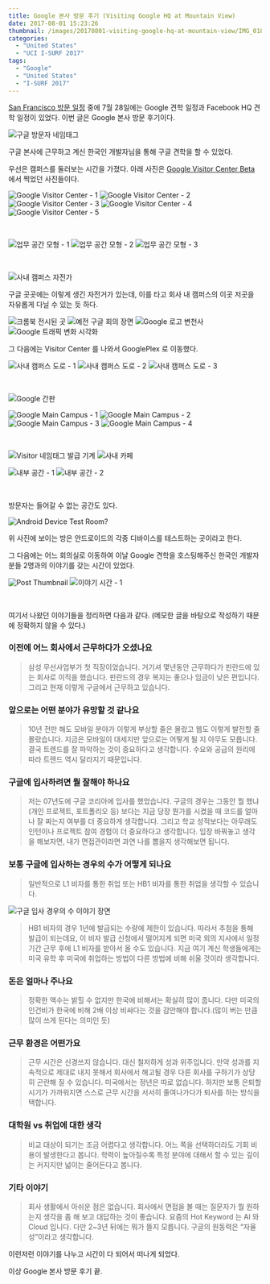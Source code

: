 ```yaml
---
title: Google 본사 방문 후기 (Visiting Google HQ at Mountain View)
date: 2017-08-01 15:23:26
thumbnail: /images/20170801-visiting-google-hq-at-mountain-view/IMG_0188.jpg
categories:
  - "United States"
  - "UCI I-SURF 2017"
tags:
  - "Google"
  - "United States"
  - "I-SURF 2017"
---
```


[San Francisco 방문 일정](/united-states-2017-6th-week) 중에 7월 28일에는 Google 견학 일정과 Facebook HQ 견학 일정이 있었다.
이번 글은 Google 본사 방문 후기이다.

<!-- more -->

![구글 방문자 네임태그](/images/20170801-visiting-google-hq-at-mountain-view/IMG_0082.jpg)

구글 본사에 근무하고 계신 한국인 개발자님을 통해 구글 견학을 할 수 있었다.

우선은 캠퍼스를 둘러보는 시간을 가졌다. 아래 사진은 [Google Visitor Center Beta](https://goo.gl/maps/eYva4yNqtcF2) 에서 찍었던 사진들이다.

<div class="justified-gallery">

![Google Visitor Center - 1](/images/20170801-visiting-google-hq-at-mountain-view/IMG_0120.jpg)
![Google Visitor Center - 2](/images/20170801-visiting-google-hq-at-mountain-view/IMG_0121.jpg)
![Google Visitor Center - 3](/images/20170801-visiting-google-hq-at-mountain-view/IMG_0122.jpg)
![Google Visitor Center - 4](/images/20170801-visiting-google-hq-at-mountain-view/IMG_0123.jpg)
![Google Visitor Center - 5](/images/20170801-visiting-google-hq-at-mountain-view/IMG_0124.jpg)

</div>
<br/>

<div class="justified-gallery">

![업무 공간 모형 - 1](/images/20170801-visiting-google-hq-at-mountain-view/IMG_0131-1.jpg)
![업무 공간 모형 - 2](/images/20170801-visiting-google-hq-at-mountain-view/IMG_0132-2.jpg)
![업무 공간 모형 - 3](/images/20170801-visiting-google-hq-at-mountain-view/IMG_0133-2.jpg)

</div>
<br/>

![사내 캠퍼스 자전가](/images/20170801-visiting-google-hq-at-mountain-view/IMG_0137.jpg)

구글 곳곳에는 이렇게 생긴 자전거가 있는데, 이를 타고 회사 내 캠퍼스의 이곳 저곳을 자유롭게 다닐 수 있는 듯 하다.

![크롬북 전시된 곳](/images/20170801-visiting-google-hq-at-mountain-view/IMG_0142.jpg)
![예전 구글 회의 장면](/images/20170801-visiting-google-hq-at-mountain-view/IMG_0144-1.jpg)
![Google 로고 변천사](/images/20170801-visiting-google-hq-at-mountain-view/IMG_0146.jpg)
![Google 트래픽 변화 시각화](/images/20170801-visiting-google-hq-at-mountain-view/IMG_0151.jpg)

그 다음에는 Visitor Center 를 나와서 GooglePlex 로 이동했다.

<div class="justified-gallery">

![사내 캠퍼스 도로 - 1](/images/20170801-visiting-google-hq-at-mountain-view/IMG_0154.jpg)
![사내 캠퍼스 도로 - 2](/images/20170801-visiting-google-hq-at-mountain-view/IMG_0155.jpg)
![사내 캠퍼스 도로 - 3](/images/20170801-visiting-google-hq-at-mountain-view/IMG_0156.jpg)

</div>
<br/>

![Google 간판](/images/20170801-visiting-google-hq-at-mountain-view/IMG_0159.jpg)

<div class="justified-gallery">

![Google Main Campus - 1](/images/20170801-visiting-google-hq-at-mountain-view/IMG_0160.jpg)
![Google Main Campus - 2](/images/20170801-visiting-google-hq-at-mountain-view/IMG_0170.jpg)
![Google Main Campus - 3](/images/20170801-visiting-google-hq-at-mountain-view/IMG_0162.jpg)
![Google Main Campus - 4](/images/20170801-visiting-google-hq-at-mountain-view/IMG_0161.jpg)

</div>
<br/>

![Visitor 네임태그 발급 기계](/images/20170801-visiting-google-hq-at-mountain-view/IMG_0180.jpg)
![사내 카페](/images/20170801-visiting-google-hq-at-mountain-view/IMG_0181.jpg)

<div class="justified-gallery">

![내부 공간 - 1](/images/20170801-visiting-google-hq-at-mountain-view/IMG_0182.jpg)
![내부 공간 - 2](/images/20170801-visiting-google-hq-at-mountain-view/IMG_0183.jpg)

</div>
<br/>

방문자는 들어갈 수 없는 공간도 있다.

![Android Device Test Room?](/images/20170801-visiting-google-hq-at-mountain-view/IMG_0184.jpg)

위 사진에 보이는 방은 안드로이드의 각종 디바이스를 테스트하는 곳이라고 한다.

그 다음에는 어느 회의실로 이동하여 이날 Google 견학을 호스팅해주신 한국인 개발자분들 2명과의 이야기를 갖는 시간이 있었다.

<div class="justified-gallery">

![Post Thumbnail](/images/20170801-visiting-google-hq-at-mountain-view/IMG_0188-1.jpg)
![이야기 시간 - 1](/images/20170801-visiting-google-hq-at-mountain-view/IMG_0190.jpg)

</div>
<br/>

여기서 나왔던 이야기들을 정리하면 다음과 같다. (메모한 글을 바탕으로 작성하기 때문에 정확하지 않을 수 있다.)

### 이전에 어느 회사에서 근무하다가 오셨나요

> 삼성 무선사업부가 첫 직장이었습니다. 거기셔 몇년동안 근무하다가 핀란드에 있는 회사로 이직을 했습니다.
> 핀란드의 경우 복지는 좋으나 임금이 낮은 편입니다. 그리고 현재 이렇게 구글에서 근무하고 있습니다.

### 앞으로는 어떤 분야가 유망할 것 같나요

> 10년 전만 해도 모바일 분야가 이렇게 부상할 줄은 몰랐고 웹도 이렇게 발전할 줄 몰랐습니다.
> 지금은 모바일이 대세지만 앞으로는 어떻게 될 지 아무도 모릅니다.
> 결국 트렌드를 잘 파악하는 것이 중요하다고 생각합니다. 수요와 공급의 원리에 따라 트렌드 역시 달라지기 때문입니다.

### 구글에 입사하려면 뭘 잘해야 하나요

> 저는 07년도에 구글 코리아에 입사를 했었습니다.
> 구글의 경우는 그동안 뭘 했냐(개인 프로젝트, 포트폴리오 등) 보다는 지금 당장 뭔가를 시켰을 때 코드를 얼마나 잘 짜는지 여부를 더 중요하게 생각합니다.
> 그리고 학교 성적보다는 아무래도 인턴이나 프로젝트 참여 경험이 더 중요하다고 생각합니다.
> 입장 바꿔놓고 생각을 해보자면, 내가 면접관이라면 과연 나를 뽑을지 생각해보면 됩니다.

### 보통 구글에 입사하는 경우의 수가 어떻게 되나요

> 일반적으로 L1 비자를 통한 취업 또는 HB1 비자를 통한 취업을 생각할 수 있습니다.

![구글 입사 경우의 수 이야기 장면](/images/20170801-visiting-google-hq-at-mountain-view/------.jpeg)

> HB1 비자의 경우 1년에 발급되는 수량에 제한이 있습니다.
> 따라서 추첨을 통해 발급이 되는데요, 이 비자 발급 신청에서 떨어지게 되면 미국 외의 지사에서 일정 기간 근무 후에 L1 비자를 받아서 올 수도 있습니다.
> 지금 여기 계신 학생들에게는 미국 유학 후 미국에 취업하는 방법이 다른 방법에 비해 쉬울 것이라 생각합니다.

### 돈은 얼마나 주나요

> 정확한 액수는 밝힐 수 없지만 한국에 비해서는 확실히 많이 줍니다.
> 다만 미국의 인건비가 한국에 비해 2배 이상 비싸다는 것을 감안해야 합니다.(많이 버는 만큼 많이 쓰게 된다는 의미인 듯)

### 근무 환경은 어떤가요

> 근무 시간은 신경쓰지 않습니다. 대신 철저하게 성과 위주입니다.
> 만약 성과를 지속적으로 제대로 내지 못해서 회사에서 해고될 경우 다른 회사를 구하기가 상당히 곤란해 질 수 있습니다.
> 미국에서는 정년은 따로 없습니다. 하지만 보통 은퇴할 시기가 가까워지면 스스로 근무 시간을 서서히 줄여나가다가 퇴사를 하는 방식을 택합니다.

### 대학원 vs 취업에 대한 생각

> 비교 대상이 되기는 조금 어렵다고 생각합니다. 어느 쪽을 선택하더라도 기회 비용이 발생한다고 봅니다.
> 학력이 높아질수록 특정 분야에 대해서 할 수 있는 깊이는 커지지만 넓이는 줄어든다고 봅니다.

### 기타 이야기

> 회사 생활에서 아쉬운 점은 없습니다.
> 회사에서 면접을 볼 때는 질문자가 뭘 원하는지 생각을 좀 해 보고 대답하는 것이 좋습니다.
> 요즘의 Hot Keyword 는 AI 와 Cloud 입니다. 다만 2~3년 뒤에는 뭐가 뜰지 모릅니다.
> 구글의 원동력은 “자율성”이라고 생각합니다.

이런저런 이야기를 나누고 시간이 다 되어서 떠나게 되었다.

이상 Google 본사 방문 후기 끝.
